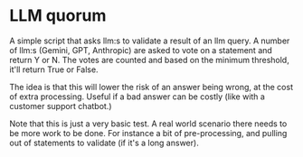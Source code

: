 # LLM quorum 

A simple script that asks llm:s to validate a result of an llm query. A number of llm:s (Gemini, GPT, Anthropic) are asked to vote on a statement and return Y or N. The votes are counted and based on the minimum threshold, it'll return True or False.

The idea is that this will lower the risk of an answer being wrong, at the cost of extra processing. Useful if a bad answer can be costly (like with a customer support chatbot.)

Note that this is just a very basic test. A real world scenario there needs to be more work to be done. For instance a bit of pre-processing, and pulling out of statements to validate (if it's a long answer). 

